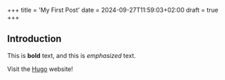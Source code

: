 +++
title = 'My First Post'
date = 2024-09-27T11:59:03+02:00
draft = true
+++
## Introduction

This is **bold** text, and this is *emphasized* text.

Visit the [Hugo](https://gohugo.io) website!
